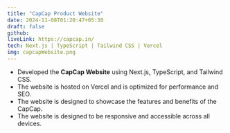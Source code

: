 ```yaml
---
title: "CapCap Product Website"
date: 2024-11-08T01:20:47+05:30
draft: false
github:
liveLink: https://capcap.in/
tech: Next.js | TypeScript | Tailwind CSS | Vercel
img: capcapWebsite.png
---
```


- Developed the **CapCap Website** using Next.js, TypeScript, and Tailwind CSS.
- The website is hosted on Vercel and is optimized for performance and SEO.
- The website is designed to showcase the features and benefits of the CapCap.
- The website is designed to be responsive and accessible across all devices.